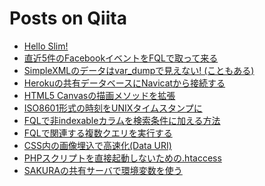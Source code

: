 Posts on Qiita
=====

* [Hello Slim!](http://qiita.com/items/ee07a3d859351b578b0c "see on Qiita")
* [直近5件のFacebookイベントをFQLで取って来る](http://qiita.com/items/cdb5a05583ee429c5c40 "see on Qiita")
* [SimpleXMLのデータはvar_dumpで見えない! (こともある)](http://qiita.com/items/fe52b708777145402330 "see on Qiita")
* [Herokuの共有データベースにNavicatから接続する](http://qiita.com/items/96749c0e099f516303f0 "see on Qiita")
* [HTML5 Canvasの描画メソッドを拡張](http://qiita.com/items/94dd6f98d8d5f285c7fc "see on Qiita")
* [ISO8601形式の時刻をUNIXタイムスタンプに](http://qiita.com/items/7ea04db3222ef068a4bb "see on Qiita")
* [FQLで非indexableカラムを検索条件に加える方法](http://qiita.com/items/1af899e5a5b21472189d "see on Qiita")
* [FQLで関連する複数クエリを実行する](http://qiita.com/items/fec2fec6cb3bf5ab0cce "see on Qiita")
* [CSS内の画像埋込で高速化(Data URI)](http://qiita.com/items/3134467210e0022f4a02 "see on Qiita")
* [PHPスクリプトを直接起動しないための.htaccess](http://qiita.com/items/399958a166c51f242d27 "see on Qiita")
* [SAKURAの共有サーバで環境変数を使う](http://qiita.com/items/e74cfee1af8ef16278a5 "see on Qiita")
